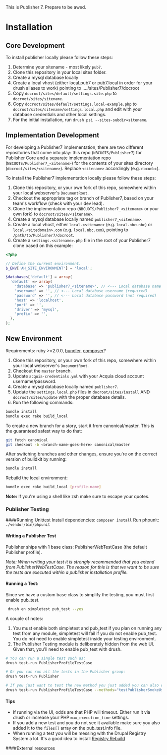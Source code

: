 This is Publisher 7. Prepare to be awed.



# Installation

## Core Development

To install publisher locally please follow these steps:

1. Determine your sitename - most likely ```pub7```.
1. Clone this repository in your local sites folder.
1. Create a mysql database locally
1. Create a local vhost (either local.pub7 or pub7.local in order for your drush aliases to work) pointing to ..../sites/Publisher7/docroot
1. Copy ```docroot/sites/default/settings.site.php``` to ```docroot/sites/sitename```.
1. Copy ```docroot/sites/default/settings.local-example.php``` to ```docroot/sites/sitename/settings.local.php```
   and edit with your database credentials and other local settings.
1. For the initial installation, run ```drush psi --sites-subdir=sitename```.

## Implementation Development

For developing a Publisher7 implementation, there are two different repositories that come into play: this repo (`NBCUOTS/Publisher7`) for Publisher Core and a separate implementation repo (`NBCUOTS/Publisher7_<sitename>`) for the contents of your sites directory (`docroot/sites/<sitename>`). Replace `<sitename>` accordingly (e.g. `nbcunbc`).

To install the Publisher7 implementation locally please follow these steps:

1. Clone this repository, or your own fork of this repo, somewhere within your local webserver's `DocumentRoot`.
1. Checkout the appropriate tag or branch of Publisher7, based on your team's workflow (check with your dev lead).
1. Clone the implementation repo (`NBCUOTS/Publisher7_<sitename>` or your own fork) to `docroot/sites/<sitename>`.
1. Create a mysql database locally named `publisher7_<sitename>`.
1. Create a local vhost, either `local.<sitename>` (e.g. `local.nbcunbc`) or `local.<sitedomain>.com` (e.g. `local.nbc.com`), pointing to `/path/to/Publisher7/docroot`.
1. Create a `settings.<sitename>.php` file in the root of your Publisher7 clone based on this example:

```php
<?php

// Define the current environment.
$_ENV['AH_SITE_ENVIRONMENT'] = 'local';

$databases['default'] = array(
  'default' => array(
    'database' => 'publisher7_<sitename>', // <--- Local database name (required, replace <sitename>)
    'username' => '', // <--- Local database username (required)
    'password' => '', // <--- Local database password (not required)
    'host' => 'localhost',
    'port' => '',
    'driver' => 'mysql',
    'prefix' => '',
  ),
);
```

## New Environment

Requirements: ruby >=2.0.0, [bundler](http://bundler.io/), [composer](https://getcomposer.org/)?

1. Clone this repository, or your own fork of this repo, somewhere within your local webserver's `DocumentRoot`.
1. Checkout the `master` branch.
1. Update `acquia-credentials.yml` with your Acquia cloud account username/password.
1. Create a mysql database locally named `publisher7`.
1. Update the `settings.local.php` files in `docroot/sites/install` AND `docroot/sites/update` with the proper database details.
1. Run the following commands:

```sh
bundle install
bundle exec rake build_local
```

To create a new branch for a story, start it from canonical/master. This is the guaranteed safest way to do that:

```sh
git fetch canonical
git checkout -b <branch-name-goes-here> canonical/master
```

After switching branches and other changes, ensure you're on the correct version of buildkit by running:

 ```sh
bundle install
```

Rebuild the local environment:

```sh
bundle exec rake build_local [profile-name]
```

**Note:** If you're using a shell like zsh make sure to escape your quotes.


### Publisher Testing

####Running Unittest
Install dependencies: ```composer install```
Run phpunit: ```./vendor/bin/phpunit```

#### Writing a Publisher Test
Publisher ships with 1 base class: PublisherWebTestCase (the default Publisher
profile).

*Note: When writing your test it is strongly recommended that you extend from
PublisherWebTestCase.  The reason for this is that we want to be sure the tests
are executed within a publisher installation profile.*

#### Running a Test:

Since we have a custom base class to simplify the testing, you must first enable
pub_test.
```sh
 drush en simpletest pub_test --yes
```

A couple of notes:
1) You must enable both simpletest and pub_test if you plan on running any
test from any module, simpletest will fail if you do not enable pub_test.
You do not need to enable simpletest inside your testing environment.
2) The Publisher Testing module is deliberately hidden from the web UI.  Given
that, you'll need to enable pub_test with drush.

```sh
# You can run a single test such as:
drush test-run PublisherProfileTestCase

# Or you can run all the tests in the Publisher group:
drush test-run Publisher

# If you just want to test the new method you just added you can also do:
drush test-run PublisherProfileTestCase --methods="testPublisherSmokeUserLogin"
```

#### Tips
 - If running via the UI, odds are that PHP will timeout. Either run it via
 drush or increase your PHP ```max_execution_time``` settings.
 - If you add a new test and you do not see it available make sure you also
 added it to the ```files[]``` array on the pub_test.info file.
 - When running a test you will be messing with the Drupal Registry System a lot.
 It's a good idea to install [Registry Rebuild](https://drupal.org/project/registry_rebuild)

####External resources

